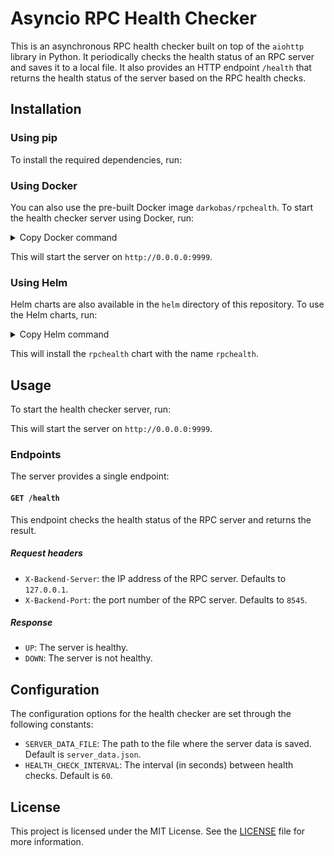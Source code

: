 # Asyncio RPC Health Checker

This is an asynchronous RPC health checker built on top of the `aiohttp` library in Python. It periodically checks the health status of an RPC server and saves it to a local file. It also provides an HTTP endpoint `/health` that returns the health status of the server based on the RPC health checks.

## Installation

### Using pip

To install the required dependencies, run:


### Using Docker

You can also use the pre-built Docker image `darkobas/rpchealth`. To start the health checker server using Docker, run:
<details>
  <summary>Copy Docker command</summary>
  <code>docker run -p 9999:9999 darkobas/rpchealth</code>
</details>

This will start the server on `http://0.0.0.0:9999`.

### Using Helm

Helm charts are also available in the `helm` directory of this repository. To use the Helm charts, run:
<details>
  <summary>Copy Helm command</summary>
  <code>helm install rpchealth ./helm/rpchealth</code>
</details>

This will install the `rpchealth` chart with the name `rpchealth`.

## Usage

To start the health checker server, run:


This will start the server on `http://0.0.0.0:9999`.

### Endpoints

The server provides a single endpoint:

#### `GET /health`

This endpoint checks the health status of the RPC server and returns the result.

##### Request headers

- `X-Backend-Server`: the IP address of the RPC server. Defaults to `127.0.0.1`.
- `X-Backend-Port`: the port number of the RPC server. Defaults to `8545`.

##### Response

- `UP`: The server is healthy.
- `DOWN`: The server is not healthy.

## Configuration

The configuration options for the health checker are set through the following constants:

- `SERVER_DATA_FILE`: The path to the file where the server data is saved. Default is `server_data.json`.
- `HEALTH_CHECK_INTERVAL`: The interval (in seconds) between health checks. Default is `60`.

## License

This project is licensed under the MIT License. See the [LICENSE](LICENSE) file for more information.

